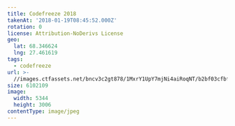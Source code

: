 ```yaml
---
title: Codefreeze 2018
takenAt: '2018-01-19T08:45:52.000Z'
rotation: 0
license: Attribution-NoDerivs License
geo:
  lat: 68.346624
  lng: 27.461619
tags:
  - codefreeze
url: >-
  //images.ctfassets.net/bncv3c2gt878/1MxrY1UpY7mjNi4aiRoqNT/b2bf03cfbfb363bd6693f025c18d1acb/codefreeze-2018_39091588214_o
size: 6102109
image:
  width: 5344
  height: 3006
contentType: image/jpeg
---
```


